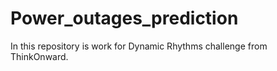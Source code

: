 # Power_outages_prediction
In this repository is work for Dynamic Rhythms challenge from ThinkOnward.
